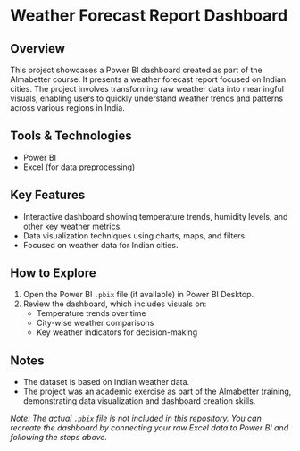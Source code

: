 # Weather Forecast Report Dashboard

## Overview
This project showcases a Power BI dashboard created as part of the Almabetter course. It presents a weather forecast report focused on Indian cities. The project involves transforming raw weather data into meaningful visuals, enabling users to quickly understand weather trends and patterns across various regions in India.

## Tools & Technologies
- Power BI
- Excel (for data preprocessing)

## Key Features
- Interactive dashboard showing temperature trends, humidity levels, and other key weather metrics.
- Data visualization techniques using charts, maps, and filters.
- Focused on weather data for Indian cities.

## How to Explore
1. Open the Power BI `.pbix` file (if available) in Power BI Desktop.
2. Review the dashboard, which includes visuals on:
   - Temperature trends over time
   - City-wise weather comparisons
   - Key weather indicators for decision-making

## Notes
- The dataset is based on Indian weather data. 
- The project was an academic exercise as part of the Almabetter training, demonstrating data visualization and dashboard creation skills.

*Note: The actual `.pbix` file is not included in this repository. You can recreate the dashboard by connecting your raw Excel data to Power BI and following the steps above.*
